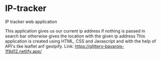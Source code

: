 # IP-tracker
IP tracker web application

This application gives us our current ip address if nothing is passed in search bar otherwise gives the location with the given ip address
This application is created using HTML, CSS and Javascript and with the help of API's like leaflet anf geoipify.
Link: https://glittery-bavarois-1f8d12.netlify.app/
